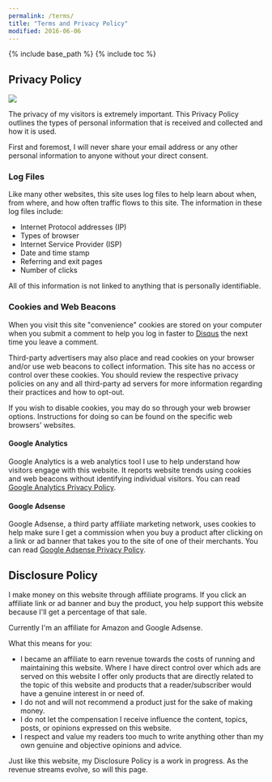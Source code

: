 ```yaml
---
permalink: /terms/
title: "Terms and Privacy Policy"
modified: 2016-06-06
---
```


{% include base_path %}
{% include toc %}

## Privacy Policy

<img src="/images/DSC00206.jpg">

The privacy of my visitors is extremely important. This Privacy Policy outlines the types of personal information that is received and collected and how it is used.

First and foremost, I will never share your email address or any other personal information to anyone without your direct consent.

### Log Files

Like many other websites, this site uses log files to help learn about when, from where, and how often traffic flows to this site. The information in these log files include:

* Internet Protocol addresses (IP)
* Types of browser
* Internet Service Provider (ISP)
* Date and time stamp
* Referring and exit pages
* Number of clicks

All of this information is not linked to anything that is personally identifiable.

### Cookies and Web Beacons

When you visit this site "convenience" cookies are stored on your computer when you submit a comment to help you log in faster to [Disqus](http://disqus.com) the next time you leave a comment.

Third-party advertisers may also place and read cookies on your browser and/or use web beacons to collect information. This site has no access or control over these cookies. You should review the respective privacy policies on any and all third-party ad servers for more information regarding their practices and how to opt-out.

If you wish to disable cookies, you may do so through your web browser options. Instructions for doing so can be found on the specific web browsers' websites.

#### Google Analytics

Google Analytics is a web analytics tool I use to help understand how visitors engage with this website. It reports website trends using cookies and web beacons without identifying individual visitors. You can read [Google Analytics Privacy Policy](http://www.google.com/analytics/learn/privacy.html).

#### Google Adsense

Google Adsense, a third party affiliate marketing network, uses cookies to help make sure I get a commission when you buy a product after clicking on a link or ad banner that takes you to the site of one of their merchants. You can read [Google Adsense Privacy Policy](http://support.google.com/adsense/bin/answer.py?hl=en&answer=48182).

## Disclosure Policy

I make money on this website through affiliate programs. If you click an affiliate link or ad banner and buy the product, you help support this website because I'll get a percentage of that sale.

Currently I'm an affiliate for Amazon and Google Adsense.

What this means for you:

* I became an affiliate to earn revenue towards the costs of running and maintaining this website. Where I have direct control over which ads are served on this website I offer only products that are directly related to the topic of this website and products that a reader/subscriber would have a genuine interest in or need of.
* I do not and will not recommend a product just for the sake of making money.
* I do not let the compensation I receive influence the content, topics, posts, or opinions expressed on this website.
* I respect and value my readers too much to write anything other than my own genuine and objective opinions and advice.

Just like this website, my Disclosure Policy is a work in progress. As the revenue streams evolve, so will this page.
